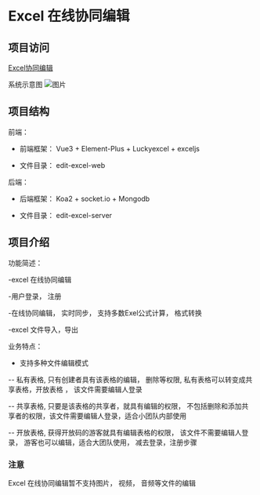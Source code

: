 # Excel 在线协同编辑

## 项目访问

[Excel协同编辑](http://blog.sixk.top)

系统示意图
![图片](http://120.46.210.201/sources/image/excel-edit.png)


## 项目结构

前端：

- 前端框架： Vue3 + Element-Plus + Luckyexcel + exceljs

- 文件目录： edit-excel-web

后端：

- 后端框架： Koa2 + socket.io + Mongodb

- 文件目录： edit-excel-server


## 项目介绍

功能简述： 

-excel 在线协同编辑

-用户登录， 注册

-在线协同编辑， 实时同步， 支持多数Exel公式计算， 格式转换

-excel 文件导入，导出

业务特点：

- 支持多种文件编辑模式

-- 私有表格, 只有创建者具有该表格的编辑， 删除等权限, 私有表格可以转变成共享表格，开放表格 ， 该文件需要编辑人登录

-- 共享表格, 只要是该表格的共享者，就具有编辑的权限， 不包括删除和添加共享者的权限，该文件需要编辑人登录，适合小团队内部使用
       
-- 开放表格, 获得开放码的游客就具有编辑表格的权限， 该文件不需要编辑人登录， 游客也可以编辑，适合大团队使用， 减去登录，注册步骤


### 注意

Excel 在线协同编辑暂不支持图片， 视频， 音频等文件的编辑